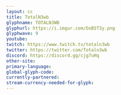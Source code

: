 ```yaml
---
layout: cc
title: TotalN3wb
glyphname: TOTALN3WB
glyphurl: https://i.imgur.com/OxBST3y.png
glyphwave: 9
youtube: 
twitch: https://www.twitch.tv/totaln3wb
twitter: https://twitter.com/Totaln3wb
discord: https://discord.gg/cjg7uHq
other-site: 
primary-language: 
global-glyph-code: 
currently-partnered: 
stream-currency-needed-for-glyph: 
---
```


